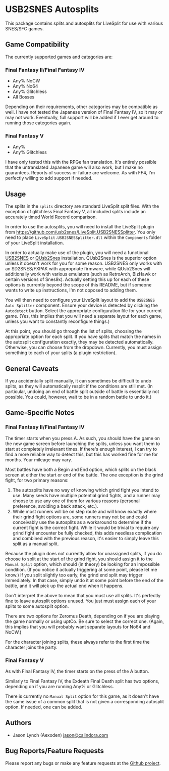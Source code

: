 # USB2SNES Autosplits

This package contains splits and autosplits for LiveSplit for use with various SNES/SFC games.

## Game Compatibility

The currently supported games and categories are:

### Final Fantasy II/Final Fantasy IV

* Any% NoCW
* Any% No64
* Any% Glitchless
* All Bosses

Depending on their requirements, other categories may be compatible as well. I have not tested the Japanese version of
Final Fantasy IV, so it may or may not work. Eventually, full support will be added if I ever get around to running
those categories again.

### Final Fantasy V

* Any%
* Any% Glitchless

I have only tested this with the RPGe fan translation. It's entirely possible that the untranslated Japanese game will
also work, but I make no guarantees. Reports of success or failure are welcome. As with FF4, I'm perfectly willing to
add support if needed.

## Usage

The splits in the `splits` directory are standard LiveSplit split files. With the exception of glitchless Final
Fantasy V, all included splits include an accurately timed World Record comparison.

In order to use the autosplits, you will need to install the LiveSplit plugin from
<https://github.com/usb2snes/LiveSplit.USB2SNESSplitter>. You only need to place `LiveSplit.USB2SNESSplitter.dll` within
the `Components` folder of your LiveSplit installation.

In order to actually make use of the plugin, you will need a functional [USB2SNES](http://usb2snes.com/) or
[QUsb2Snes](https://skarsnik.github.io/QUsb2snes/) installation. QUsb2Snes is the superior option unless it doesn't work
for you for some reason. USB2SNES only works with an SD2SNES/FXPAK with appropriate firmware, while QUsb2Snes will
additionally work with various emulators (such as RetroArch, BizHawk or certain versions of Snes9x). Actually setting
this up for each of these options is currently beyond the scope of this README, but if someone wants to write up
instructions, I'm not opposed to adding them.

You will then need to configure your LiveSplit layout to add the `USB2SNES Auto Splitter` component.  Ensure your
device is detected by clicking the `Autodetect` button. Select the appropriate configuration file for your current game.
(Yes, this implies that you will need a separate layout for each game, unless you want to constantly reconfigure
things.)

At this point, you should go through the list of splits, choosing the appropriate option for each split. If you have
splits that match the names in the autosplit configuration exactly, they may be detected automatically. Otherwise, you
can choose from the dropdown. Currently, you must assign something to each of your splits (a plugin restriction).

## General Caveats

If you accidentally split manually, it can sometimes be difficult to undo splits, as they will automatically resplit if
the conditions are still met. (In particular, undoing an end of battle split outside of battle is essentially not
possible. You could, however, wait to be in a random battle to undo it.)

## Game-Specific Notes

### Final Fantasy II/Final Fantasy IV

The timer starts when you press A. As such, you should have the game on the new game screen before launching the splits,
unless you want them to start at completely irrelevant times. If there's enough interest, I can try to find a more
reliable way to detect this, but this has worked fine for me for months. Your mileage may vary.

Most battles have both a Begin and End option, which splits on the black screen at either the start or end of the
battle. The one exception is the grind fight, for two primary reasons:

1. The autosplits have no way of knowing which grind fight you intend to use. Many seeds have multiple potential grind
   fights, and a runner may choose to use any one of them for various reasons (personal preference, avoiding a back
   attack, etc.).
2. While most runners will be on step route and will know exactly where their grind fight options are, some runners may
   not be and could conceivably use the autosplits as a workaround to determine if the current fight is the correct
   fight. While it would be trivial to require any grind fight encounter be fully checked, this adds needless
   complication and combined with the previous reason, it's easier to simply leave this split as a manual split.

Because the plugin does not currently allow for unassigned splits, if you do choose to split at the start of the grind
fight, you should assign it to the `Manual Split` option, which should (in theory) be looking for an impossible
condition. (If you notice it actually triggering at some point, please let me know.) If you split slightly too early,
the grind end split may trigger immediately. In that case, simply undo it at some point before the end of the battle,
and it will pick up the actual end when it happens.

Don't interpret the above to mean that you must use all splits. It's perfectly fine to leave autosplit options unused.
You just must assign each of your splits to some autosplit option.

There are two options for Zeromus Death, depending on if you are playing the game normally or using uptCo. Be sure to
select the correct one. (Again, this implies that you will probably want separate layouts for No64 and NoCW.)

For the character joining splits, these always refer to the first time the character joins the party.

### Final Fantasy V

As with Final Fantasy IV, the timer starts on the press of the A button.

Similarly to Final Fantasy IV, the Exdeath Final Death split has two options, depending on if you are running Any% or
Glitchless.

There is currently no `Manual Split` option for this game, as it doesn't have the same issue of a common split that is
not given a corresponding autosplit option. If needed, one can be added.

## Authors

* Jason Lynch (Aexoden) <jason@calindora.com>

## Bug Reports/Feature Requests

Please report any bugs or make any feature requests at the
[Github project](https://github.com/aexoden/usb2snes-autosplits).
